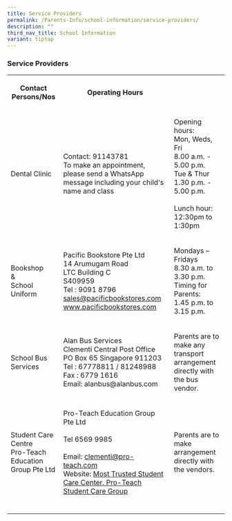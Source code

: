 ```yaml
---
title: Service Providers
permalink: /Parents-Info/school-information/service-providers/
description: ""
third_nav_title: School Information
variant: tiptap
---
```

<h3>Service Providers</h3>
<table style="minWidth: 75px">
<colgroup>
<col>
<col>
<col>
</colgroup>
<tbody>
<tr>
<th rowspan="1" colspan="1">
<p>Contact Persons/Nos</p>
</th>
<th rowspan="1" colspan="1">
<p>Operating Hours</p>
</th>
<th rowspan="1" colspan="1">
<p></p>
</th>
</tr>
<tr>
<td rowspan="1" colspan="1">
<p>Dental Clinic</p>
</td>
<td rowspan="1" colspan="1">
<p>Contact: 91143781
<br>To make an appointment, please send a WhatsApp message including your
child's name and class
<br>
</p>
</td>
<td rowspan="1" colspan="1">
<p>Opening hours:
<br>Mon, Weds, Fri
<br>8.00 a.m. - 5.00 p.m.
<br>Tue &amp; Thur
<br>1.30 p.m. - 5.00 p.m.
<br>
<br>Lunch hour:
<br>12:30pm to 1:30pm</p>
</td>
</tr>
<tr>
<td rowspan="1" colspan="1">
<p>Bookshop
<br>&amp;
<br>School Uniform</p>
</td>
<td rowspan="1" colspan="1">
<p>Pacific Bookstore Pte Ltd
<br>14 Arumugam Road
<br>LTC Building C
<br>S409959
<br>Tel : 9091 8796
<br><a href="sales@pacificbookstores.com" rel="noopener noreferrer nofollow" target="_blank">sales@pacificbookstores.com</a>
<br><a href="www.pacificbookstores.com" rel="noopener noreferrer nofollow" target="_blank">www.pacificbookstores.com</a>
</p>
</td>
<td rowspan="1" colspan="1">
<p>Mondays – Fridays
<br>8.30 a.m. to 3.30 p.m.
<br>Timing for Parents:
<br>1.45 p.m. to 3.15 p.m.</p>
</td>
</tr>
<tr>
<td rowspan="1" colspan="1">
<p>School Bus Services</p>
</td>
<td rowspan="1" colspan="1">
<p>Alan Bus Services
<br>Clementi Central Post Office
<br>PO Box 65 Singapore 911203
<br>Tel : 67778811 / 81248988
<br>Fax : 6779 1616
<br>Email: alanbus@alanbus.com</p>
</td>
<td rowspan="1" colspan="1">
<p>Parents are to make any transport arrangement directly with the bus vendor.
<br>
</p>
</td>
</tr>
<tr>
<td rowspan="1" colspan="1">
<p>Student Care Centre
<br>Pro-Teach Education Group Pte Ltd</p>
</td>
<td rowspan="1" colspan="1">
<p>Pro-Teach Education Group Pte Ltd
<br>
<br>Tel 6569 9985
<br>
<br>Email: <a href="clementi@pro-teach.com" rel="noopener noreferrer nofollow" target="_blank">clementi@pro-teach.com</a>
<br>Website: <a href="https://pro-teach.com/register.php" rel="noopener noreferrer nofollow" target="_blank">Most Trusted Student Care Center. Pro-Teach Student Care Group</a>
</p>
</td>
<td rowspan="1" colspan="1">
<p>Parents are to make arrangement directly with the vendors.</p>
</td>
</tr>
<tr>
<td rowspan="1" colspan="1">
<p></p>
</td>
<td rowspan="1" colspan="1">
<p></p>
</td>
<td rowspan="1" colspan="1">
<p></p>
</td>
</tr>
</tbody>
</table>
<p></p>